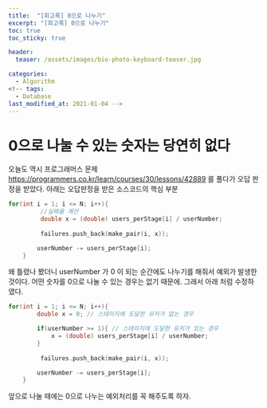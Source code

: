 ```yaml
---
title:  "[회고록] 0으로 나누기"
excerpt: "[회고록] 0으로 나누기"
toc: true
toc_sticky: true

header:
  teaser: /assets/images/bio-photo-keyboard-teaser.jpg

categories:
  - Algorithm
<!-- tags:
  - Database 
last_modified_at: 2021-01-04 -->
---
```

# 0으로 나눌 수 있는 숫자는 당연히 없다
오늘도 역시 프로그래머스 문제 https://programmers.co.kr/learn/courses/30/lessons/42889 를 풀다가 오답 판정을 받았다. 
아래는 오답판정을 받은 소스코드의 핵심 부분

```c++
for(int i = 1; i <= N; i++){
         //실패율 계산
         double x = (double) users_perStage[i] / userNumber;
        
         failures.push_back(make_pair(i, x));

        userNumber -= users_perStage[i];
    }
``` 
왜 틀렸나 봤더니 userNumber 가 0 이 되는 순간에도 나누기를 해줘서 예외가 발생한 것이다. 어떤 숫자를 0으로 나눌 수 있는 경우는 없기 때문에.
그래서 아래 처럼 수정하였다.

```c++
for(int i = 1; i <= N; i++){
        double x = 0; // 스테이지에 도달한 유저가 없는 경우

        if(userNumber >= 1){ // 스테이지에 도달한 유저가 있는 경우
            x = (double) users_perStage[i] / userNumber;
        }
        
         failures.push_back(make_pair(i, x));

        userNumber -= users_perStage[i];
    }
```
앞으로 나눌 때에는 0으로 나누는 예외처리를 꼭 해주도록 하자.
    
    
    
